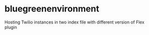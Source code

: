 # bluegreenenvironment
Hosting Twilio instances in two index file with different version of Flex plugin
